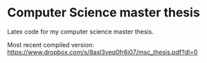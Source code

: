 # Computer Science master thesis

Latex code for my computer science master thesis.

Most recent compiled version: https://www.dropbox.com/s/8asl3veq0fr6i07/msc_thesis.pdf?dl=0
